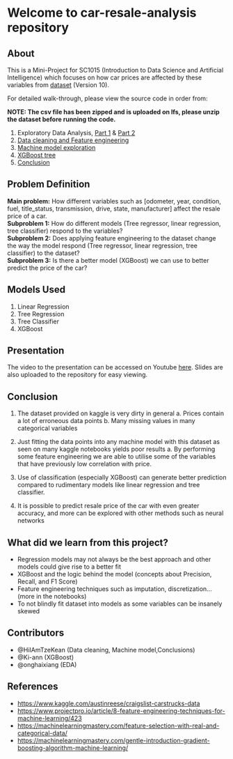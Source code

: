 # Welcome to car-resale-analysis repository

## About

This is a Mini-Project for SC1015 (Introduction to Data Science and Artificial Intelligence) which focuses on how car prices are affected by these variables from [dataset](https://www.kaggle.com/austinreese/craigslist-carstrucks-data) (Version 10).  

For detailed walk-through, please view the source code in order from:  

**NOTE: The csv file has been zipped and is uploaded on lfs, please unzip the dataset before running the code.**

1. Exploratory Data Analysis, [Part 1](1.%20EDA-part1.ipynb) & [Part 2](1.%20EDA-part2.ipynb)
2. [Data cleaning and Feature engineering](2.%20Data%20cleaning%20and%20Feature%20engineering.ipynb)
3. [Machine model exploration](3.%20Machine%20model%20exploration.ipynb)
4. [XGBoost tree](4.%20XGB%20model%20exploration-20220419-103334.ipynb)
5. [Conclusion](5.%20Conclusions.ipynb)

## Problem Definition

**Main problem:** How different variables such as [odometer, year, condition, fuel, title_status, transmission, drive, state, manufacturer] affect the resale price of a car.  
**Subproblem 1:** How do different models (Tree regressor, linear regression, tree classifier) respond to the variables?  
**Subproblem 2:** Does applying feature engineering to the dataset change the way the model respond (Tree regressor, linear regression, tree classifier) to the dataset?  
**Subproblem 3:** Is there a better model (XGBoost) we can use to better predict the price of the car?

## Models Used

1. Linear Regression
2. Tree Regression
3. Tree Classifier
4. XGBoost

## Presentation

The video to the presentation can be accessed on Youtube [here](https://youtu.be/IUqfuVxWN-Q). Slides are also uploaded to the repository for easy viewing.

## Conclusion

1. The dataset provided on kaggle is very dirty in general
    a. Prices contain a lot of erroneous data points
    b. Many missing values in many categorical variables
2. Just fitting the data points into any machine model with this dataset as seen on many kaggle notebooks yields poor results
    a. By performing some feature engineering we are able to utilise some of the variables that have previously low correlation with price.
3. Use of classification (especially XGBoost) can generate better prediction compared to rudimentary models like linear regression and tree classifier.

4. It is possible to predict resale price of the car with even greater accuracy, and more can be explored with other methods such as neural networks

## What did we learn from this project?

- Regression models may not always be the best approach and other models could give rise to a better fit
- XGBoost and the logic behind the model (concepts about Precision, Recall, and F1 Score)
- Feature engineering techniques such as imputation, discretization... (more in the notebooks)
- To not blindly fit dataset into models as some variables can be insanely skewed

## Contributors

- @HiIAmTzeKean (Data cleaning, Machine model,Conclusions)
- @Ki-ann (XGBoost)
- @onghaixiang (EDA)

## References

- <https://www.kaggle.com/austinreese/craigslist-carstrucks-data>
- <https://www.projectpro.io/article/8-feature-engineering-techniques-for-machine-learning/423>
- <https://machinelearningmastery.com/feature-selection-with-real-and-categorical-data/>
- <https://machinelearningmastery.com/gentle-introduction-gradient-boosting-algorithm-machine-learning/>
